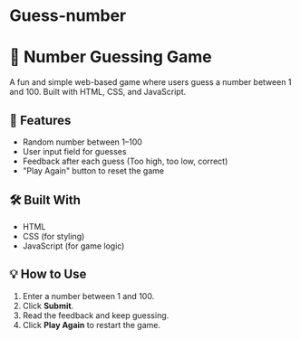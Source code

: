 # Guess-number
# 🎯 Number Guessing Game

A fun and simple web-based game where users guess a number between 1 and 100. Built with HTML, CSS, and JavaScript.

## 🚀 Features

- Random number between 1–100
- User input field for guesses
- Feedback after each guess (Too high, too low, correct)
- "Play Again" button to reset the game

## 🛠️ Built With

- HTML
- CSS (for styling)
- JavaScript (for game logic)

## 💡 How to Use

1. Enter a number between 1 and 100.
2. Click **Submit**.
3. Read the feedback and keep guessing.
4. Click **Play Again** to restart the game.
